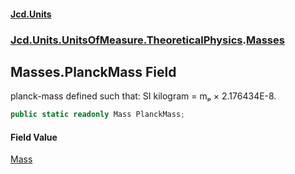 #### [Jcd.Units](index.md 'index')

### [Jcd.Units.UnitsOfMeasure.TheoreticalPhysics](Jcd.Units.UnitsOfMeasure.TheoreticalPhysics.md 'Jcd.Units.UnitsOfMeasure.TheoreticalPhysics').[Masses](Masses.md 'Jcd.Units.UnitsOfMeasure.TheoreticalPhysics.Masses')

## Masses.PlanckMass Field

planck-mass defined such that: SI kilogram = mₚ × 2.176434E-8.

```csharp
public static readonly Mass PlanckMass;
```

#### Field Value

[Mass](Mass.md 'Jcd.Units.UnitTypes.Mass')